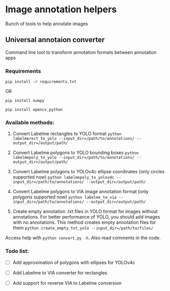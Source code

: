# Image annotation helpers
Bunch of tools to help annotate images

## Universal annotaion converter
Command line tool to transform annotation formats between annotation apps

### Requirements
```pip install -r requirements.txt```

OR

```pip install numpy```

```pip install opencv_python```

### Available methods:

1) Convert Labelme rectangles to YOLO format
```python labelmerect_to_yolo --input_dir=/path/to/annotations/ --output_dir=/output/path/```

2) Convert Labelme polygons to YOLO bounding boxes 
```python labelmepoly_to_yolo --input_dir=/path/to/annotations/ --output_dir=/output/path/```

3) Convert Labelme polygons to YOLOv4c ellipse coordinates (only circles supported now)
```python labelmepoly_to_yolov4c --input_dir=/path/to/annotations/ --output_dir=/output/path/```

4) Convert Labelme polygons to VIA image annotation format (only polygons supported now)
```python labelme_to_via --input_dir=/path/to/annotations/ --output_dir=/output/path/```

5) Create empty annotation .txt files in YOLO format for images without annotations. For better performance of YOLO, you should add images with no annotations. This method creates empty annotation files for them
```python create_empty_txt_yolo --input_dir=/path/to/files/```

Access help with ```python convert.py -h```. Also read comments in the code. 

### Todo list: 

- [ ] Add approximation of polygons with ellipses for YOLOv4c

- [ ] Add Labelme to VIA converter for rectangles

- [ ] Add support for reverse VIA to Labelme conversion
